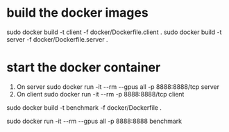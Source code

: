 # build the docker images
sudo docker build -t client -f docker/Dockerfile.client .
sudo docker build -t server -f docker/Dockerfile.server .

# start the docker container
1. On server
sudo docker run -it --rm --gpus all -p 8888:8888/tcp server
2. On client
sudo docker run -it --rm -p 8888:8888/tcp client

sudo docker build -t benchmark -f docker/Dockerfile .

sudo docker run -it --rm --gpus all -p 8888:8888 benchmark